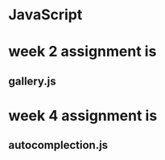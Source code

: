# JavaScript

#  week 2 assignment is 
## gallery.js

# week 4 assignment is 
## autocomplection.js

